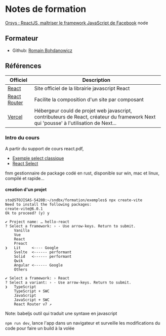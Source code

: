# Notes de formation

[Orsys : ReactJS, maîtriser le framework JavaScript de Facebook](https://www.orsys.fr/formation/tjs)
node
## Formateur

* Github: [Romain Bohdanowicz](https://github.com/bioub)

## Références

Officiel | Description
---------|----------
[React](https://react.dev/) | Site officiel de la librairie javascript React
[React Router](https://reactrouter.com/) | Facilite la composition d'un site par composant
[Vercel](https://vercel.com/) | Hébergeur could de projet web javascript, contributeurs de React, créateur du framework Next qui 'pousse' à l'utilisation de Next...

### Intro du cours

A partir du support de cours react.pdf,

* [Exemple select classique](https://developer.mozilla.org/en-US/docs/Web/HTML/Element/select)
* [React Select](https://react-select.com/home)

fnm gestionnaire de package codé en rust, disponible sur win, mac et linux, compilé et rapide...

#### creation d'un projet

```shell
sto@STOJISAS-5420B:~/sndbx/formation/exemples$ npx create-vite
Need to install the following packages:
create-vite@6.0.1
Ok to proceed? (y) y

✔ Project name: … hello-react
? Select a framework: › - Use arrow-keys. Return to submit.
    Vanilla
    Vue
    React
    Preact
❯   Lit     <---- Google
    Svelte  <------ performant
    Solid   <------ performant
    Qwik
    Angular <------ Google
    Others

✔ Select a framework: › React
? Select a variant: › - Use arrow-keys. Return to submit.
❯   TypeScript
    TypeScript + SWC
    JavaScript
    JavaScript + SWC
    React Router v7 ↗

```
Note: babeljs outil qui traduit une syntaxe en javascript


`npm run dev`, lance l'app dans un navigateur et surveille les modifications du code pour faire un build à la volée

